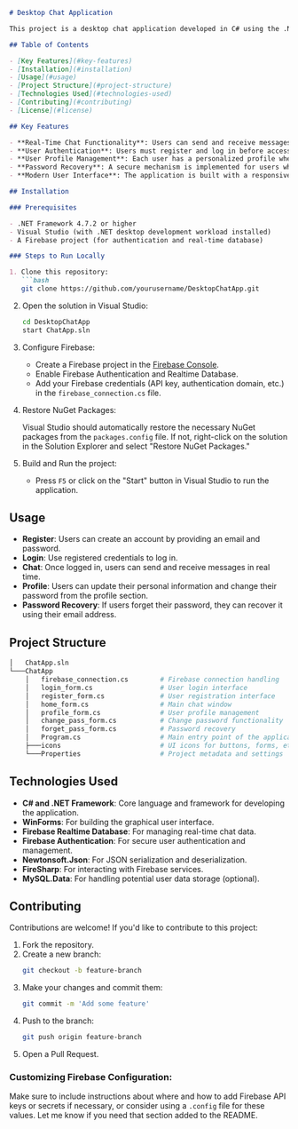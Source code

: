 ```markdown
# Desktop Chat Application

This project is a desktop chat application developed in C# using the .NET Framework. It integrates Firebase for real-time data synchronization and user authentication. The application allows users to securely log in, chat with others in real-time, and manage their profile information.

## Table of Contents

- [Key Features](#key-features)
- [Installation](#installation)
- [Usage](#usage)
- [Project Structure](#project-structure)
- [Technologies Used](#technologies-used)
- [Contributing](#contributing)
- [License](#license)

## Key Features

- **Real-Time Chat Functionality**: Users can send and receive messages instantly using Firebase’s real-time database, ensuring synchronized data across all clients.
- **User Authentication**: Users must register and log in before accessing the chat features. Firebase Authentication is used to manage user credentials securely.
- **User Profile Management**: Each user has a personalized profile where they can update their password and other details.
- **Password Recovery**: A secure mechanism is implemented for users who forget their passwords.
- **Modern User Interface**: The application is built with a responsive and intuitive user interface using WinForms in C#.

## Installation

### Prerequisites

- .NET Framework 4.7.2 or higher
- Visual Studio (with .NET desktop development workload installed)
- A Firebase project (for authentication and real-time database)

### Steps to Run Locally

1. Clone this repository:
   ```bash
   git clone https://github.com/yourusername/DesktopChatApp.git
   ```
2. Open the solution in Visual Studio:
   ```bash
   cd DesktopChatApp
   start ChatApp.sln
   ```

3. Configure Firebase:

   - Create a Firebase project in the [Firebase Console](https://console.firebase.google.com/).
   - Enable Firebase Authentication and Realtime Database.
   - Add your Firebase credentials (API key, authentication domain, etc.) in the `firebase_connection.cs` file.

4. Restore NuGet Packages:

   Visual Studio should automatically restore the necessary NuGet packages from the `packages.config` file. If not, right-click on the solution in the Solution Explorer and select "Restore NuGet Packages."

5. Build and Run the project:
   - Press `F5` or click on the "Start" button in Visual Studio to run the application.

## Usage

- **Register**: Users can create an account by providing an email and password.
- **Login**: Use registered credentials to log in.
- **Chat**: Once logged in, users can send and receive messages in real time.
- **Profile**: Users can update their personal information and change their password from the profile section.
- **Password Recovery**: If users forget their password, they can recover it using their email address.

## Project Structure

```bash
│   ChatApp.sln
└───ChatApp
    │   firebase_connection.cs        # Firebase connection handling
    │   login_form.cs                 # User login interface
    │   register_form.cs              # User registration interface
    │   home_form.cs                  # Main chat window
    │   profile_form.cs               # User profile management
    │   change_pass_form.cs           # Change password functionality
    │   forget_pass_form.cs           # Password recovery
    │   Program.cs                    # Main entry point of the application
    ├───icons                         # UI icons for buttons, forms, etc.
    └───Properties                    # Project metadata and settings
```

## Technologies Used

- **C# and .NET Framework**: Core language and framework for developing the application.
- **WinForms**: For building the graphical user interface.
- **Firebase Realtime Database**: For managing real-time chat data.
- **Firebase Authentication**: For secure user authentication and management.
- **Newtonsoft.Json**: For JSON serialization and deserialization.
- **FireSharp**: For interacting with Firebase services.
- **MySQL.Data**: For handling potential user data storage (optional).

## Contributing

Contributions are welcome! If you'd like to contribute to this project:

1. Fork the repository.
2. Create a new branch:
   ```bash
   git checkout -b feature-branch
   ```
3. Make your changes and commit them:
   ```bash
   git commit -m 'Add some feature'
   ```
4. Push to the branch:
   ```bash
   git push origin feature-branch
   ```
5. Open a Pull Request.

### Customizing Firebase Configuration:
Make sure to include instructions about where and how to add Firebase API keys or secrets if necessary, or consider using a `.config` file for these values. Let me know if you need that section added to the README.
